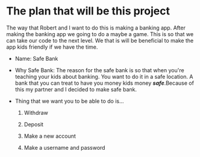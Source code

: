# The plan that will be this project

The way that Robert and I want to do this is making a banking app. After making the banking app we going to do a maybe a game. This is so that we can take our code to the next level. We that is will be beneficial to make the app kids friendly if we have the time.

- Name: Safe Bank

- Why Safe Bank: The reason for the safe bank is so that when you're teaching your kids about banking. You want to do it in a safe location. A bank that you can treat to have you money kids money ***safe***.Because of this my partner and I decided to make safe bank.

- Thing that we want you to be able to do is...
     1. Withdraw

     2. Deposit

     3. Make a new account

     4. Make a username and password